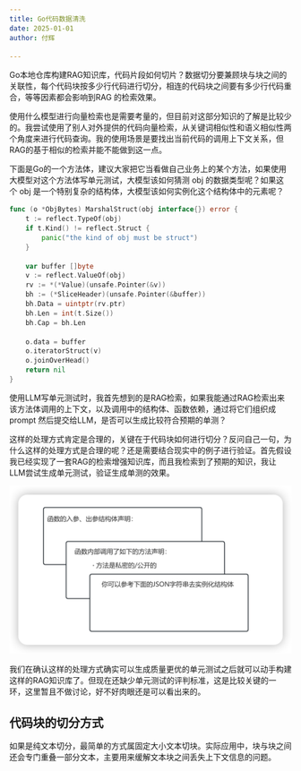 ```yaml
---
title: Go代码数据清洗
date: 2025-01-01
author: 付辉

---
```


Go本地仓库构建RAG知识库，代码片段如何切片？数据切分要兼顾块与块之间的关联性，每个代码块按多少行代码进行切分，相连的代码块之间要有多少行代码重合，等等因素都会影响到RAG 的检索效果。

使用什么模型进行向量检索也是需要考量的，但目前对这部分知识的了解是比较少的。我尝试使用了别人对外提供的代码向量检索，从关键词相似性和语义相似性两个角度来进行代码查询。我的使用场景是要找出当前代码的调用上下文关系，但RAG的基于相似的检索并能不能做到这一点。

下面是Go的一个方法体，建议大家把它当看做自己业务上的某个方法，如果使用大模型对这个方法体写单元测试，大模型该如何猜测 obj 的数据类型呢？如果这个 obj 是一个特别复杂的结构体，大模型该如何实例化这个结构体中的元素呢？

```go
func (o *ObjBytes) MarshalStruct(obj interface{}) error {
    t := reflect.TypeOf(obj)
    if t.Kind() != reflect.Struct {
        panic("the kind of obj must be struct")
    }

    var buffer []byte
    v := reflect.ValueOf(obj)
    rv := *(*Value)(unsafe.Pointer(&v))
    bh := (*SliceHeader)(unsafe.Pointer(&buffer))
    bh.Data = uintptr(rv.ptr)
    bh.Len = int(t.Size())
    bh.Cap = bh.Len

    o.data = buffer
    o.iteratorStruct(v)
    o.joinOverHead()
    return nil
}
```

使用LLM写单元测试时，我首先想到的是RAG检索，如果我能通过RAG检索出来该方法体调用的上下文，以及调用中的结构体、函数依赖，通过将它们组织成 prompt 然后提交给LLM，是否可以生成比较符合预期的单测？

这样的处理方式肯定是合理的，关键在于代码块如何进行切分？反问自己一句，为什么这样的处理方式是合理的呢？还是需要结合现实中的例子进行验证。首先假设我已经实现了一套RAG的检索增强知识库，而且我检索到了预期的知识，我让LLM尝试生成单元测试，验证生成单测的效果。

![elemet](./images/element.png)

我们在确认这样的处理方式确实可以生成质量更优的单元测试之后就可以动手构建这样的RAG知识库了。但现在还缺少单元测试的评判标准，这是比较关键的一环，这里暂且不做讨论，好不好肉眼还是可以看出来的。

## 代码块的切分方式

如果是纯文本切分，最简单的方式属固定大小文本切块。实际应用中，块与块之间还会专门重叠一部分文本，主要用来缓解文本块之间丢失上下文信息的问题。


